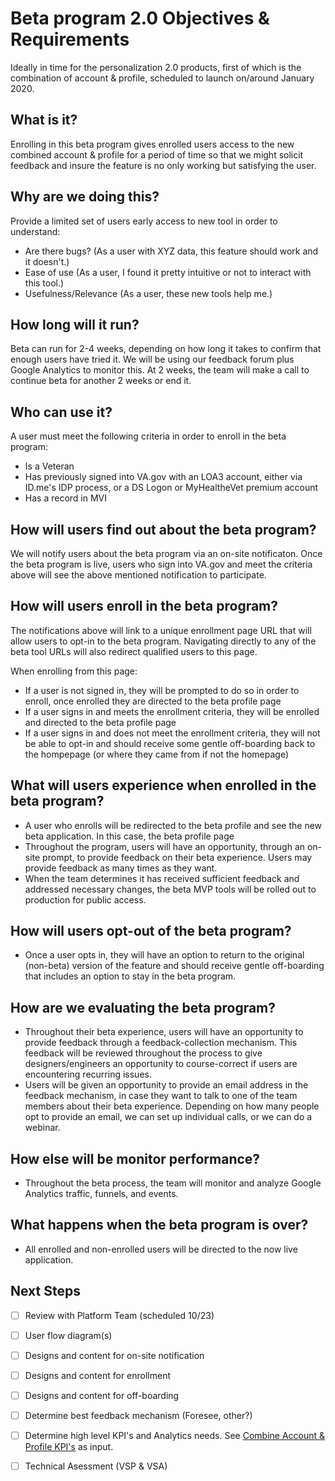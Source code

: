 # Beta program 2.0 Objectives & Requirements

Ideally in time for the personalization 2.0 products, first of which is the combination of account & profile, scheduled to launch on/around January 2020.

## What is it?

Enrolling in this beta program gives enrolled users access to the new combined account & profile for a period of time so that we might solicit feedback and insure the feature is no only working but satisfying the user.

## Why are we doing this?

Provide a limited set of users early access to new tool in order to understand:
- Are there bugs? (As a user with XYZ data, this feature should work and it doesn't.)
- Ease of use (As a user, I found it pretty intuitive or not to interact with this tool.)
- Usefulness/Relevance (As a user, these new tools help me.)

## How long will it run?

Beta can run for 2-4 weeks, depending on how long it takes to confirm that enough users have tried it. We will be using our feedback forum plus Google Analytics to monitor this. At 2 weeks, the team will make a call to continue beta for another 2 weeks or end it. 

## Who can use it?

A user must meet the following criteria in order to enroll in the beta program:
- Is a Veteran
- Has previously signed into VA.gov with an LOA3 account, either via ID.me's IDP process, or a DS Logon or MyHealtheVet premium account
- Has a record in MVI

## How will users find out about the beta program?

We will notify users about the beta program via an on-site notificaton.  Once the beta program is live, users who sign into VA.gov and meet the criteria above will see the above mentioned notification to participate.

## How will users enroll in the beta program?

The notifications above will link to a unique enrollment page URL that will allow users to opt-in to the beta program. Navigating directly to any of the beta tool URLs will also redirect qualified users to this page.

When enrolling from this page:
- If a user is not signed in, they will be prompted to do so in order to enroll, once enrolled they are directed to the beta profile page
- If a user signs in and meets the enrollment criteria, they will be enrolled and directed to the beta profile page
- If a user signs in and does not meet the enrollment criteria, they will not be able to opt-in and should receive some gentle off-boarding back to the hompepage (or where they came from if not the homepage)

## What will users experience when enrolled in the beta program?

- A user who enrolls will be redirected to the beta profile and see the new beta application.  In this case, the beta profile page
- Throughout the program, users will have an opportunity, through an on-site prompt, to provide feedback on their beta experience. Users may provide feedback as many times as they want. 
- When the team determines it has received sufficient feedback and addressed necessary changes, the beta MVP tools will be rolled out to production for public access. 

## How will users opt-out of the beta program?

- Once a user opts in, they will have an option to return to the original (non-beta) version of the feature and should receive gentle off-boarding that includes an option to stay in the beta program.

## How are we evaluating the beta program? 

- Throughout their beta experience, users will have an opportunity to provide feedback through a feedback-collection mechanism. This feedback will be reviewed throughout the process to give designers/engineers an opportunity to course-correct if users are encountering recurring issues. 
- Users will be given an opportunity to provide an email address in the feedback mechanism, in case they want to talk to one of the team members about their beta experience. Depending on how many people opt to provide an email, we can set up individual calls, or we can do a webinar. 

## How else will be monitor performance?

- Throughout the beta process, the team will monitor and analyze Google Analytics traffic, funnels, and events. 

## What happens when the beta program is over?

- All enrolled and non-enrolled users will be directed to the now live application.

## Next Steps

* [ ] Review with Platform Team (scheduled 10/23)
* [ ] User flow diagram(s)
* [ ] Designs and content for on-site notification
* [ ] Designs and content for enrollment
* [ ] Designs and content for off-boarding
* [ ] Determine best feedback mechanism (Foresee, other?)
* [ ] Determine high level KPI's and Analytics needs. See [Combine Account & Profile KPI's](https://github.com/department-of-veterans-affairs/va.gov-team/tree/master/products/identity-personalization/personalization%202.0/Combine%20Profile%20and%20Account#kpis) as input.
* [ ] Technical Asessment (VSP & VSA)


